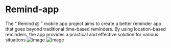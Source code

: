# Remind-app
The " Remind @ " mobile app project aims to create a better reminder app that goes beyond traditional time-based reminders. By using location-based reminders, the app provides a practical and effective solution for various situations
![image](https://github.com/muditha20/Remind-app/assets/89349527/82c51476-725c-46da-a99b-c87a6027d7cd)
![image](https://github.com/muditha20/Remind-app/assets/89349527/94aec0dd-ea99-4ced-8533-275460324508)

